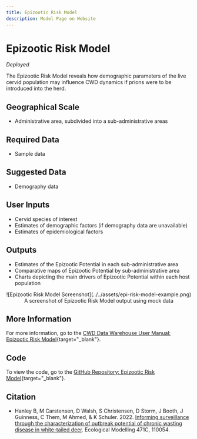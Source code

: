 ```yaml
---
title: Epizootic Risk Model
description: Model Page on Website
---
```


# Epizootic Risk Model
*Deployed*

The Epizootic Risk Model reveals how demographic parameters of the live cervid population may influence CWD dynamics if prions were to be introduced into the herd.

## Geographical Scale
* Administrative area, subdivided into a sub-administrative areas

## Required Data
* Sample data

## Suggested Data
* Demography data

## User Inputs
* Cervid species of interest
* Estimates of demographic factors (if demography data are unavailable)
* Estimates of epidemiological factors

## Outputs
* Estimates of the Epizootic Potential in each sub-administrative area
* Comparative maps of Epizootic Potential by sub-administrative area
* Charts depicting the main drivers of Epizootic Potential within each host population

<center>![Epizootic Risk Model Screenshot](../../assets/epi-risk-model-example.png)
<figcaption>A screenshot of Epizootic Risk Model output using mock data </figcaption></center>

## More Information
For more information, go to the [CWD Data Warehouse User Manual: Epizootic Risk Model](https://pages.github.coecis.cornell.edu/CWHL/CWD-Data-Warehouse/epizootic-risk.html){target="_blank"}.

## Code
To view the code, go to the [GitHub Repository: Epizootic Risk Model](https://github.com/Cornell-Wildlife-Health-Lab/epizootic-risk-model-v2){target="_blank"}.

## Citation
* Hanley B, M Carstensen, D Walsh, S Christensen, D Storm, J Booth, J Guinness, C Them, M Ahmed, & K Schuler. 2022. [Informing surveillance through the characterization of outbreak potential of chronic wasting disease in white-tailed deer](https://doi.org/10.1016/j.ecolmodel.2022.110054). Ecological Modelling 471C, 110054. 